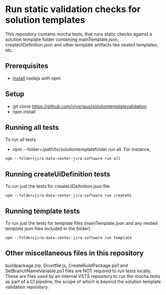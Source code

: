 # Run static validation checks for solution templates

This repository contains mocha tests, that runs static checks against a solution template folder containing mainTemplate.json, createUiDefinition.json and other template artifacts like nested templates, etc.

## Prerequisites

- [Install](https://nodejs.org/en/) nodejs with npm

## Setup

- git clone https://github.com/vivsriaus/solutiontemplatevalidation
- npm install

## Running all tests

To run all tests
- npm --folder=/path/to/solutiontemplatefolder run all. For instance,
```
npm --folder=jira-data-center-jira-software run all
```

## Running createUiDefinition tests

To run just the tests for createUiDefinition.json file
```
npm --folder=jira-data-center-jira-software run createUi
```

## Running template tests

To run just the tests for template files (mainTemplate.json and any nested template json files included in the folder)
```
npm --folder=jira-data-center-jira-software run template
```

## Other miscellaneous files in this repository

buildpackage.zip, Gruntfile.js, CreateBuildPackage.ps1 and SetBranchNameVariable.ps1 files are NOT required to run tests locally. These are files used by an internal VSTS repository to run the mocha tests as part of a CI pipeline, the scope of which is beyond the solution template validation repository.